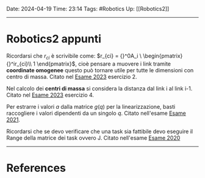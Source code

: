 Date: 2024-04-19
Time: 23:14
Tags: #Robotics 
Up: [[Robotics2]]

---
# Robotics2 appunti

Ricordarsi che $r_{ci}$ è scrivibile come: $r_{ci} = {}^0A_i \ \begin{pmatrix} {}^ir_{ci}\\ 1 \end{pmatrix}$, cioè pensare a muovere i link tramite **coordinate omogenee** questo può tornare utile per tutte le dimensioni con centro di massa. Citato nel [Esame 2023](https://www.diag.uniroma1.it/deluca/rob2_en/WrittenExamsRob2/Robotics2_Midterm_Test_2022-23_23.04.19.pdf) esercizio 2.

Nel calcolo dei **centri di massa** si considera la distanza dal link i al link i-1. Citato nel [Esame 2023](https://www.diag.uniroma1.it/deluca/rob2_en/WrittenExamsRob2/Robotics2_Midterm_Test_2022-23_23.04.19.pdf) esercizio 4.

Per estrarre i valori $a$ dalla matrice $g(q)$ per la linearizzazione, basti raccogliere i valori dipendenti da un singolo $q$. Citato nell'esame [Esame 2021](https://www.diag.uniroma1.it/deluca/rob2_en/WrittenExamsRob2/Robotics2_Remote_Midterm_Test_2020-21_21.04.14.pdf). 

Ricordarsi che se devo verificare che una task sia fattibile devo eseguire il Range della matrice dei task ovvero J. Citato nell'esame [Esame 2020](https://www.diag.uniroma1.it/deluca/rob2_en/WrittenExamsRob2/Robotics2_Remote_Midterm_Test_2019-20_20.04.15.pdf)



---
# References
